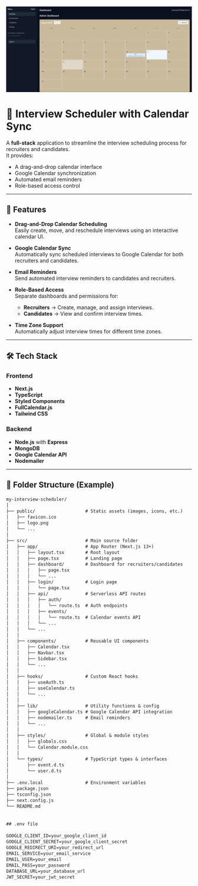 <p align="center">
  <img src="src/assets/Cal-1.png" alt="App Screenshot" width="700">
</p>

# 📅 Interview Scheduler with Calendar Sync

A **full-stack** application to streamline the interview scheduling process for recruiters and candidates.  
It provides:
- A drag-and-drop calendar interface  
- Google Calendar synchronization  
- Automated email reminders  
- Role-based access control  

---

## 🚀 Features

- **Drag-and-Drop Calendar Scheduling**  
  Easily create, move, and reschedule interviews using an interactive calendar UI.

- **Google Calendar Sync**  
  Automatically sync scheduled interviews to Google Calendar for both recruiters and candidates.

- **Email Reminders**  
  Send automated interview reminders to candidates and recruiters.

- **Role-Based Access**  
  Separate dashboards and permissions for:
  - **Recruiters** → Create, manage, and assign interviews.
  - **Candidates** → View and confirm interview times.

- **Time Zone Support**  
  Automatically adjust interview times for different time zones.

---

## 🛠 Tech Stack

### **Frontend**
- **Next.js**
- **TypeScript**
- **Styled Components**
- **FullCalendar.js**
- **Tailwind CSS**

### **Backend**
- **Node.js** with **Express**
- **MongoDB**
- **Google Calendar API**
- **Nodemailer**

---

## 📂 Folder Structure (Example)

```plaintext
my-interview-scheduler/
│
├── public/                   # Static assets (images, icons, etc.)
│   ├── favicon.ico
│   ├── logo.png
│   └── ... 
│
├── src/                      # Main source folder
│   ├── app/                  # App Router (Next.js 13+)
│   │   ├── layout.tsx        # Root layout
│   │   ├── page.tsx          # Landing page
│   │   ├── dashboard/        # Dashboard for recruiters/candidates
│   │   │   ├── page.tsx
│   │   │   └── ...
│   │   ├── login/            # Login page
│   │   │   └── page.tsx
│   │   ├── api/              # Serverless API routes
│   │   │   ├── auth/
│   │   │   │   └── route.ts  # Auth endpoints
│   │   │   ├── events/
│   │   │   │   └── route.ts  # Calendar events API
│   │   │   └── ...
│   │   └── ...
│   │
│   ├── components/           # Reusable UI components
│   │   ├── Calendar.tsx
│   │   ├── Navbar.tsx
│   │   ├── Sidebar.tsx
│   │   └── ...
│   │
│   ├── hooks/                # Custom React hooks
│   │   ├── useAuth.ts
│   │   ├── useCalendar.ts
│   │   └── ...
│   │
│   ├── lib/                  # Utility functions & config
│   │   ├── googleCalendar.ts # Google Calendar API integration
│   │   ├── nodemailer.ts     # Email reminders
│   │   └── ...
│   │
│   ├── styles/               # Global & module styles
│   │   ├── globals.css
│   │   └── Calendar.module.css
│   │
│   └── types/                # TypeScript types & interfaces
│       ├── event.d.ts
│       └── user.d.ts
│
├── .env.local                # Environment variables
├── package.json
├── tsconfig.json
├── next.config.js
└── README.md


## .env file

GOOGLE_CLIENT_ID=your_google_client_id
GOOGLE_CLIENT_SECRET=your_google_client_secret
GOOGLE_REDIRECT_URI=your_redirect_url
EMAIL_SERVICE=your_email_service
EMAIL_USER=your_email
EMAIL_PASS=your_password
DATABASE_URL=your_database_url
JWT_SECRET=your_jwt_secret

